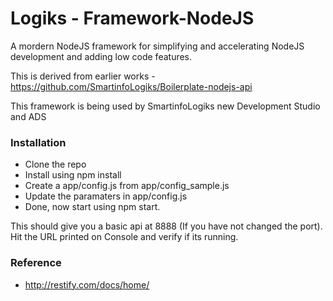 # Logiks - Framework-NodeJS

A mordern NodeJS framework for simplifying and accelerating NodeJS development and adding low code features. 

This is derived from earlier works - https://github.com/SmartinfoLogiks/Boilerplate-nodejs-api

This framework is being used by SmartinfoLogiks new Development Studio and ADS

### Installation
+ Clone the repo
+ Install using npm install
+ Create a app/config.js from app/config_sample.js
+ Update the paramaters in app/config.js
+ Done, now start using npm start. 

This should give you a basic api at 8888 (If you have not changed the port). Hit the URL printed on Console and verify if its running.



### Reference
+ http://restify.com/docs/home/
